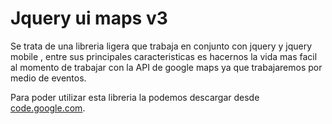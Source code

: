 <h1>Jquery ui maps v3</h1>

<p>Se trata de una libreria ligera que trabaja en conjunto con jquery y jquery mobile
, entre sus principales caracteristicas es hacernos la vida mas facil al momento de
trabajar con la API de google maps ya que trabajaremos por medio de eventos.</p>

<p>Para poder utilizar esta libreria la podemos descargar desde 
<a href="https://code.google.com/p/jquery-ui-map/">code.google.com</a>.</p>